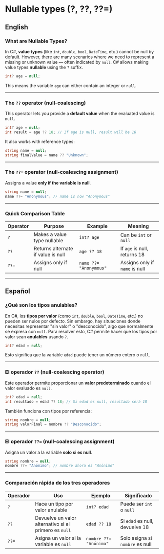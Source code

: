 # Nullable types (?, ??, ??=)

## English

### What are Nullable Types?

In C#, **value types** (like `int`, `double`, `bool`, `DateTime`, etc.) cannot be null by default. However, there are many scenarios where we need to represent a missing or unknown value — often indicated by `null`. C# allows making value types **nullable** using the `?` suffix.

```csharp
int? age = null;
```

This means the variable `age` can either contain an integer or `null`.

---

### The `??` operator (null-coalescing)

This operator lets you provide a **default value** when the evaluated value is `null`.

```csharp
int? age = null;
int result = age ?? 18; // If age is null, result will be 18
```

It also works with reference types:

```csharp
string name = null;
string finalValue = name ?? "Unknown";
```

---

### The `??=` operator (null-coalescing assignment)

Assigns a value **only if the variable is null**.

```csharp
string name = null;
name ??= "Anonymous"; // name is now "Anonymous"
```

---

### Quick Comparison Table

| Operator | Purpose | Example | Meaning |
|----------|---------|---------|---------|
| `?` | Makes a value type nullable | `int? age` | Can be `int` or `null` |
| `??` | Returns alternate if value is null | `age ?? 18` | If `age` is null, returns 18 |
| `??=` | Assigns only if null | `name ??= "Anonymous"` | Assigns only if `name` is null |

---

## Español

### ¿Qué son los tipos anulables?

En C#, los **tipos por valor** (como `int`, `double`, `bool`, `DateTime`, etc.) no pueden ser nulos por defecto. Sin embargo, hay situaciones donde necesitas representar "sin valor" o "desconocido", algo que normalmente se expresa con `null`. Para resolver esto, C# permite hacer que los tipos por valor sean **anulables** usando `?`.

```csharp
int? edad = null;
```

Esto significa que la variable `edad` puede tener un número entero o `null`.

---

### El operador `??` (null-coalescing operator)

Este operador permite proporcionar un **valor predeterminado** cuando el valor evaluado es `null`.

```csharp
int? edad = null;
int resultado = edad ?? 18; // Si edad es null, resultado será 18
```

También funciona con tipos por referencia:

```csharp
string nombre = null;
string valorFinal = nombre ?? "Desconocido";
```

---

### El operador `??=` (null-coalescing assignment)

Asigna un valor a la variable **solo si es null**.

```csharp
string nombre = null;
nombre ??= "Anónimo"; // nombre ahora es "Anónimo"
```

---

### Comparación rápida de los tres operadores

| Operador | Uso | Ejemplo | Significado |
|----------|-----|---------|-------------|
| `?` | Hace un tipo por valor anulable | `int? edad` | Puede ser `int` o `null` |
| `??` | Devuelve un valor alternativo si el primero es `null` | `edad ?? 18` | Si `edad` es null, devuelve 18 |
| `??=` | Asigna un valor si la variable es `null` | `nombre ??= "Anónimo"` | Solo asigna si `nombre` es null |
